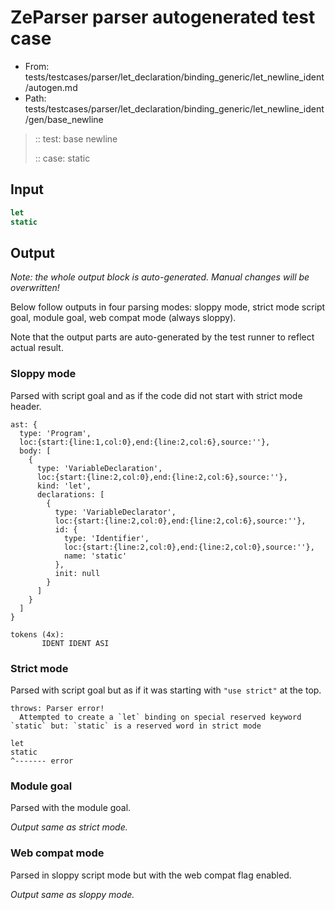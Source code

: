 # ZeParser parser autogenerated test case

- From: tests/testcases/parser/let_declaration/binding_generic/let_newline_ident/autogen.md
- Path: tests/testcases/parser/let_declaration/binding_generic/let_newline_ident/gen/base_newline

> :: test: base newline
>
> :: case: static

## Input


`````js
let
static
`````

## Output

_Note: the whole output block is auto-generated. Manual changes will be overwritten!_

Below follow outputs in four parsing modes: sloppy mode, strict mode script goal, module goal, web compat mode (always sloppy).

Note that the output parts are auto-generated by the test runner to reflect actual result.

### Sloppy mode

Parsed with script goal and as if the code did not start with strict mode header.

`````
ast: {
  type: 'Program',
  loc:{start:{line:1,col:0},end:{line:2,col:6},source:''},
  body: [
    {
      type: 'VariableDeclaration',
      loc:{start:{line:2,col:0},end:{line:2,col:6},source:''},
      kind: 'let',
      declarations: [
        {
          type: 'VariableDeclarator',
          loc:{start:{line:2,col:0},end:{line:2,col:6},source:''},
          id: {
            type: 'Identifier',
            loc:{start:{line:2,col:0},end:{line:2,col:0},source:''},
            name: 'static'
          },
          init: null
        }
      ]
    }
  ]
}

tokens (4x):
       IDENT IDENT ASI
`````

### Strict mode

Parsed with script goal but as if it was starting with `"use strict"` at the top.

`````
throws: Parser error!
  Attempted to create a `let` binding on special reserved keyword `static` but: `static` is a reserved word in strict mode

let
static
^------- error
`````


### Module goal

Parsed with the module goal.

_Output same as strict mode._

### Web compat mode

Parsed in sloppy script mode but with the web compat flag enabled.

_Output same as sloppy mode._

